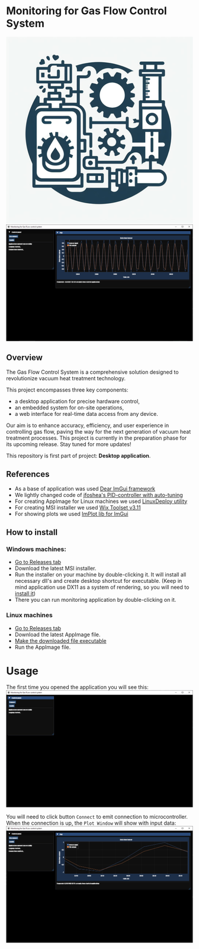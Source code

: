 # Monitoring for Gas Flow Control System
![Logo](resources/GasFlowControlIcon_png.png)
![The appearance of the application](resources/img.png)

## Overview

The Gas Flow Control System is a comprehensive solution
designed to revolutionize vacuum heat treatment technology.

This project encompasses three key components:
* a desktop application for precise hardware control,
* an embedded system for on-site operations,
* a web interface for real-time data access from any device. 

Our aim is to enhance accuracy, efficiency, and user experience 
in controlling gas flow, paving the way for the next generation
of vacuum heat treatment processes. 
This project is currently in the preparation phase for its 
upcoming release. Stay tuned for more updates!

This repository is first part of project: **Desktop application**.     

## References
* As a base of application was used [Dear ImGui framework](https://github.com/ocornut/imgui) 
* We lightly changed code of [jfoshea's PID-controller with auto-tuning](https://github.com/jfoshea/PID-Controller)
* For creating AppImage for Linux machines we used [LinuxDeploy utility](https://github.com/linuxdeploy/linuxdeploy)
* For creating MSI installer we used [Wix Toolset v3.11](https://github.com/wixtoolset/wix3)
* For showing plots we used [ImPlot lib for ImGui](https://github.com/epezent/implot)

## How to install

### Windows machines:
- [Go to Releases tab](https://github.com/OlegSirenko/Monitoring_GasFlowControll/releases)
- Download the latest MSI installer. 
- Run the installer on your machine by double-clicking it. It will install all necessary dll's and create desktop shortcut for executable. (Keep in mind application use DX11 as a system of rendering, so you will need to [install it](https://support.microsoft.com/en-au/topic/how-to-install-the-latest-version-of-directx-d1f5ffa5-dae2-246c-91b1-ee1e973ed8c2))
- There you can run monitoring application by double-clicking on it.

### Linux machines
- [Go to Releases tab](https://github.com/OlegSirenko/Monitoring_GasFlowControll/releases)
- Download the latest AppImage file.
- [Make the downloaded file executable](https://docs.appimage.org/introduction/quickstart.html)
- Run the AppImage file.

# Usage
The first time you opened the application you will see this:
![first start](resources/firstStart.png)
 
You will need to click button ``Connect`` to emit connection to microcontroller.
When the connection is up, the ``Plot Window`` will show with input data:
![Plot Window](resources/PlotWindow.png)